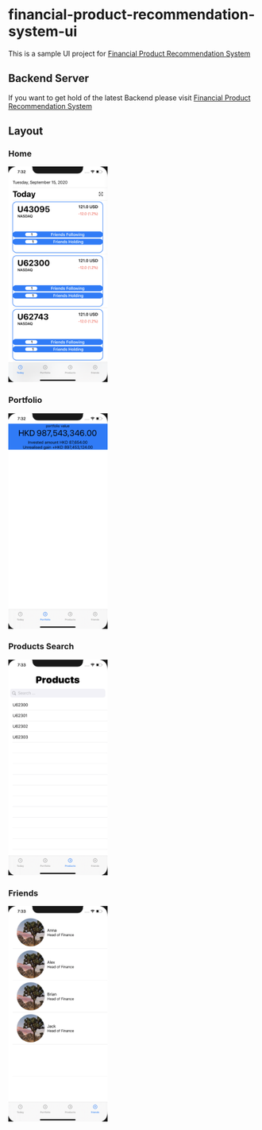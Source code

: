 # financial-product-recommendation-system-ui

This is a sample UI project for [Financial Product Recommendation System](https://github.com/OneDodge/financial-product-recommendation-system)

## Backend Server
If you want to get hold of the latest Backend please visit [Financial Product Recommendation System](https://github.com/OneDodge/financial-product-recommendation-system)


## Layout
### Home
<img src="api-doc/home.png" width="200">

### Portfolio
<img src="api-doc/portfolio.png" width="200">

### Products Search
<img src="api-doc/products_search.png" width="200">

### Friends
<img src="api-doc/friends.png" width="200">
